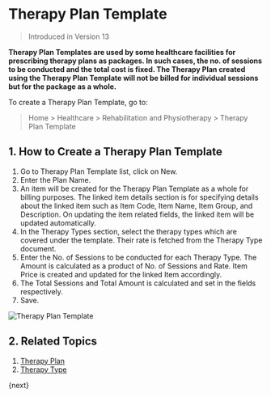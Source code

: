 <!-- add-breadcrumbs -->

# Therapy Plan Template

> Introduced in Version 13

**Therapy Plan Templates are used by some healthcare facilities for prescribing therapy plans as packages. In such cases, the no. of sessions to be conducted and the total cost is fixed. The Therapy Plan created using the Therapy Plan Template will not be billed for individual sessions but for the package as a whole.**

To create a Therapy Plan Template, go to:

> Home > Healthcare > Rehabilitation and Physiotherapy > Therapy Plan Template

## 1. How to Create a Therapy Plan Template

1. Go to Therapy Plan Template list, click on New.
2. Enter the Plan Name.
3. An item will be created for the Therapy Plan Template as a whole for billing purposes. The linked item details section is for specifying details about the linked item such as Item Code, Item Name, Item Group, and Description. On updating the item related fields, the linked item will be updated automatically.
4. In the Therapy Types section, select the therapy types which are covered under the template. Their rate is fetched from the Therapy Type document.
5. Enter the No. of Sessions to be conducted for each Therapy Type. The Amount is calculated as a product of No. of Sessions and Rate. Item Price is created and updated for the linked Item accordingly.
6. The Total Sessions and Total Amount is calculated and set in the fields respectively.
6. Save.

<img class="screenshot" alt="Therapy Plan Template" src="{{docs_base_url}}/assets/img/healthcare/therapy_plan_template.png">

## 2. Related Topics
1. [Therapy Plan](/docs/v13/user/manual/en/healthcare/therapy_plan)
1. [Therapy Type](/docs/v13/user/manual/en/healthcare/therapy_type)

{next}

